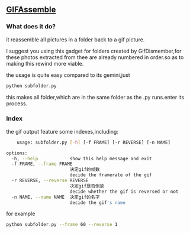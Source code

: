 ## [GIFAssemble](https://github.com/KASKADE16/PhotoParlorTricks/tree/main/GIFAssemble)

### What does it do?

it reassemble all pictures in a folder back to a gif picture.

I suggest you using this gadget for folders created by GifDismember,for these photos extracted from thee are already numbered in order.so as to making this rewind more viable.

the usage is quite easy compared to its gemini,just

```bash
python subfolder.py
```

this makes all folder,which are in the same folder as the .py runs.enter its process.



### Index

the gif output feature some indexes,including:

```bash
	usage: subfolder.py [-h] [-f FRAME] [-r REVERSE] [-n NAME]

options:
  -h, --help            show this help message and exit
  -f FRAME, --frame FRAME
                        决定gif的帧数
                        decide the framerate of the gif
  -r REVERSE, --reverse REVERSE
                        决定gif是否倒放
                        decide whether the gif is reversed or not
  -n NAME, --name NAME  决定gif的名字
  						decide the gif's name
```

for example

```bash
python subfolder.py --frame 60 --reverse 1
```

